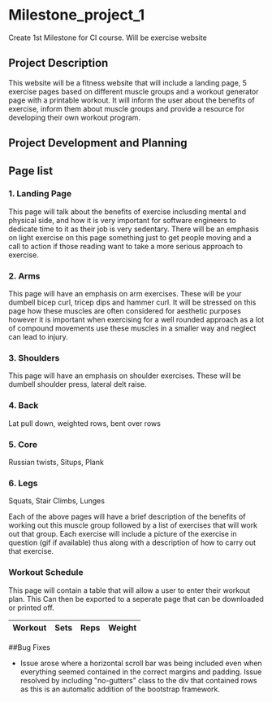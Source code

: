 # Milestone_project_1
Create 1st Milestone for CI course. Will be exercise website


## Project Description
This website will be a fitness website that will include a landing page, 5 exercise pages based on different muscle groups and a workout generator page with a printable workout. It will inform the user about the benefits of exercise, inform them about muscle groups and provide a resource for developing their own workout program.


## Project Development and Planning


## Page list
### 1. Landing Page 
This page will talk about the benefits of exercise inclusding mental and physical side, and how it is very important for software engineers to dedicate time to it as their job is very sedentary. There will be an emphasis on light exercise on this page something just to get people moving and a call to action if those reading want to take a more serious approach to exercise.

### 2. Arms
This page will have an emphasis on arm exercises. These will be your dumbell bicep curl, tricep dips and hammer curl. It will be stressed on this page how these muscles are often considered for aesthetic purposes however it is important when exercising for a well rounded approach as a lot of compound movements use these muscles in a smaller way and neglect can lead to injury.
### 3. Shoulders
This page will have an emphasis on shoulder exercises. These will be dumbell shoulder press, lateral delt raise. 
### 4. Back
Lat pull down, weighted rows, bent over rows
### 5. Core
Russian twists, Situps, Plank
### 6. Legs
Squats, Stair Climbs, Lunges

Each of the above pages will have a brief description of the benefits of working out this muscle group followed by a list of exercises that will work out that group. Each exercise will include a picture of the exercise in question (gif if available) thus along with a description of how to carry out that exercise.

### Workout Schedule

This page will contain a table that will allow a user to enter their workout plan. This Can then be exported to a seperate page that can be downloaded or printed off.

Workout | Sets | Reps | Weight
---|---|---|---


##Bug Fixes

* Issue arose where a horizontal scroll bar was being included even when everything seemed contained in the correct margins and padding. Issue resolved by including "no-gutters" class to the div that contained rows as this is an automatic addition of the bootstrap framework.
